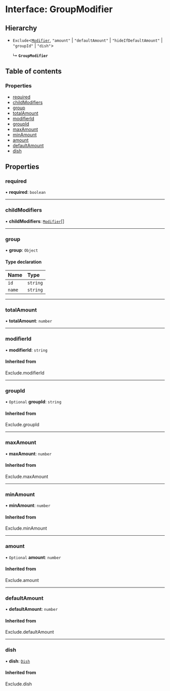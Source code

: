 # Interface: GroupModifier

## Hierarchy

- `Exclude`<[`Modifier`](Modifier.md), ``"amount"`` \| ``"defaultAmount"`` \| ``"hideIfDefaultAmount"`` \| ``"groupId"`` \| ``"dish"``\>

  ↳ **`GroupModifier`**

## Table of contents

### Properties

- [required](GroupModifier.md#required)
- [childModifiers](GroupModifier.md#childmodifiers)
- [group](GroupModifier.md#group)
- [totalAmount](GroupModifier.md#totalamount)
- [modifierId](GroupModifier.md#modifierid)
- [groupId](GroupModifier.md#groupid)
- [maxAmount](GroupModifier.md#maxamount)
- [minAmount](GroupModifier.md#minamount)
- [amount](GroupModifier.md#amount)
- [defaultAmount](GroupModifier.md#defaultamount)
- [dish](GroupModifier.md#dish)

## Properties

### required

• **required**: `boolean`

___

### childModifiers

• **childModifiers**: [`Modifier`](Modifier.md)[]

___

### group

• **group**: `Object`

#### Type declaration

| Name | Type |
| :------ | :------ |
| `id` | `string` |
| `name` | `string` |

___

### totalAmount

• **totalAmount**: `number`

___

### modifierId

• **modifierId**: `string`

#### Inherited from

Exclude.modifierId

___

### groupId

• `Optional` **groupId**: `string`

#### Inherited from

Exclude.groupId

___

### maxAmount

• **maxAmount**: `number`

#### Inherited from

Exclude.maxAmount

___

### minAmount

• **minAmount**: `number`

#### Inherited from

Exclude.minAmount

___

### amount

• `Optional` **amount**: `number`

#### Inherited from

Exclude.amount

___

### defaultAmount

• **defaultAmount**: `number`

#### Inherited from

Exclude.defaultAmount

___

### dish

• **dish**: [`Dish`](Dish.md)

#### Inherited from

Exclude.dish
